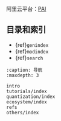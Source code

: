 ```{include} ../README.md 
```

阿里云平台：[PAI](https://www.aliyun.com/product/bigdata/learn)

## 目录和索引

* {ref}`genindex`
* {ref}`modindex`
* {ref}`search`

```{toctree}
:caption: 导航
:maxdepth: 3

intro
tutorials/index
quantization/index
ecosystem/index
refs
others/index
```